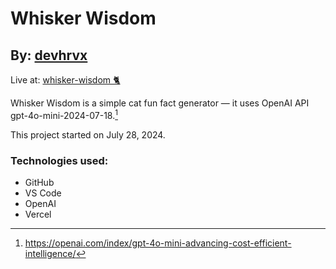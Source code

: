 # Whisker Wisdom
By: [devhrvx](https://github.com/devhrvx)
---
Live at: [whisker-wisdom 🐈](https://whisker-wisdom.vercel.app)

Whisker Wisdom is a simple cat fun fact generator — it uses OpenAI API gpt-4o-mini-2024-07-18.[^1]

This project started on July 28, 2024.

### Technologies used:
- GitHub
- VS Code
- OpenAI
- Vercel

[^1]: https://openai.com/index/gpt-4o-mini-advancing-cost-efficient-intelligence/

